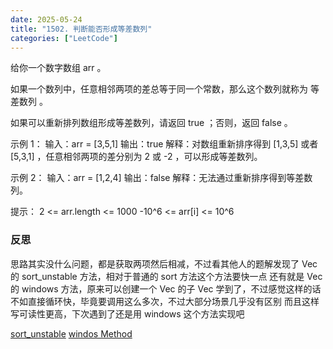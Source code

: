 ```yaml
---
date: 2025-05-24
title: "1502. 判断能否形成等差数列"
categories: ["LeetCode"]
---
```



给你一个数字数组 arr 。

如果一个数列中，任意相邻两项的差总等于同一个常数，那么这个数列就称为 等差数列 。

如果可以重新排列数组形成等差数列，请返回 true ；否则，返回 false 。

示例 1：
输入：arr = [3,5,1]
输出：true
解释：对数组重新排序得到 [1,3,5] 或者 [5,3,1] ，任意相邻两项的差分别为 2 或 -2 ，可以形成等差数列。

示例 2：
输入：arr = [1,2,4]
输出：false
解释：无法通过重新排序得到等差数列。

提示：
2 <= arr.length <= 1000
-10^6 <= arr[i] <= 10^6

### 反思

思路其实没什么问题，都是获取两项然后相减，不过看其他人的题解发现了 Vec 的 sort_unstable 方法，相对于普通的 sort 方法这个方法要快一点
还有就是 Vec 的 windows 方法，原来可以创建一个 Vec 的子 Vec 学到了，不过感觉这样的话不如直接循环快，毕竟要调用这么多次，不过大部分场景几乎没有区别
而且这样写可读性更高，下次遇到了还是用 windows 这个方法实现吧

[sort_unstable]([https://doc.rust-lang.org/std/primitive.slice.html#method.windows](https://doc.rust-lang.org/std/primitive.slice.html#method.sort_unstable))
[windos Method](https://doc.rust-lang.org/std/primitive.slice.html#method.windows)

